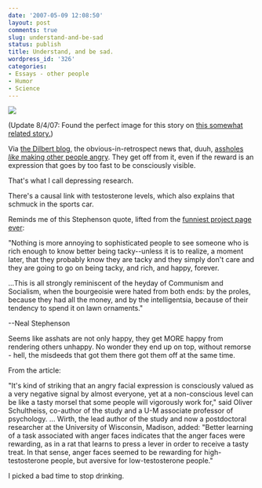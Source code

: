 ```yaml
---
date: '2007-05-09 12:08:50'
layout: post
comments: true
slug: understand-and-be-sad
status: publish
title: Understand, and be sad.
wordpress_id: '326'
categories:
- Essays - other people
- Humor
- Science
---
```



![](http://www.phfactor.net/wp-pics/070731_angryman_vl.widec-wpa.jpg)


(Update 8/4/07: Found the perfect image for this story on [this somewhat related story.](http://www.msnbc.msn.com/id/20071124/site/newsweek/page/0/))

Via [the Dilbert blog](http://dilbertblog.typepad.com/the_dilbert_blog/2007/04/this_explains_e.html), the obvious-in-retrospect news that, duuh, [assholes _like_ making other people angry](http://www.ns.umich.edu/htdocs/releases/story.php?id=3209). They get off from it, even if the reward is an expression that goes by too fast to be consciously visible.

That's what I call depressing research.

There's a causal link with testosterone levels, which also explains that schmuck in the sports car.

Reminds me of this Stephenson quote, lifted from the [funniest project page ever](http://linuxmafia.com/mgm/):



> 
"Nothing is more annoying to sophisticated people to see someone who is rich enough to know better being tacky--unless it is to realize, a moment later, that they probably know they are tacky and they simply don't care and they are going to go on being tacky, and rich, and happy, forever.

...This is all strongly reminiscent of the heyday of Communism and Socialism, when the bourgeoisie were hated from both ends: by the proles, because they had all the money, and by the intelligentsia, because of their tendency to spend it on lawn ornaments."

--Neal Stephenson 




Seems like asshats are not only happy, they get MORE happy from rendering others unhappy. No wonder they end up on top, without remorse - hell, the misdeeds that got them there got them off at the same time.

From the article:


> 
"It's kind of striking that an angry facial expression is consciously valued as a very negative signal by almost everyone, yet at a non-conscious level can be like a tasty morsel that some people will vigorously work for," said Oliver Schultheiss, co-author of the study and a U-M associate professor of psychology.
...
Wirth, the lead author of the study and now a postdoctoral researcher at the University of Wisconsin, Madison, added: "Better learning of a task associated with anger faces indicates that the anger faces were rewarding, as in a rat that learns to press a lever in order to receive a tasty treat. In that sense, anger faces seemed to be rewarding for high-testosterone people, but aversive for low-testosterone people."





I picked a bad time to stop drinking.
